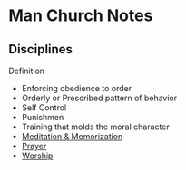 # Man Church Notes
## Disciplines
Definition
* Enforcing obedience to order
* Orderly or Prescribed pattern of behavior
* Self Control
* Punishmen
* Training that molds the moral character
* [Meditation & Memorization](2012-02-13_Memorization_Meditation.md)
* [Prayer](2012-02-19_Prayer.md)
* [Worship](2012-03-03_Worship.md)